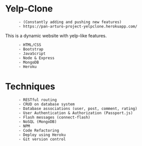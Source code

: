 # Yelp-Clone
          
          - (Constantly adding and pushing new features)
          - https://pan-arturo-project-yelpclone.herokuapp.com/
          

This is a dynamic website with yelp-like features.

          - HTML/CSS
          - Bootstrap
          - JavaScript
          - Node & Express
          - MongoDB
          - Heroku

# Techniques
              
          - RESTful routing 
          - CRUD on database system
          - Database associations (user, post, comment, rating)       
          - User Authentication & Authorization (Passport.js) 
          - Flash messages (connect-flash)
          - NoSQL (MongoDB)
          - NPM 
          - Code Refactoring 
          - Deploy using Heroku
          - Git version control


